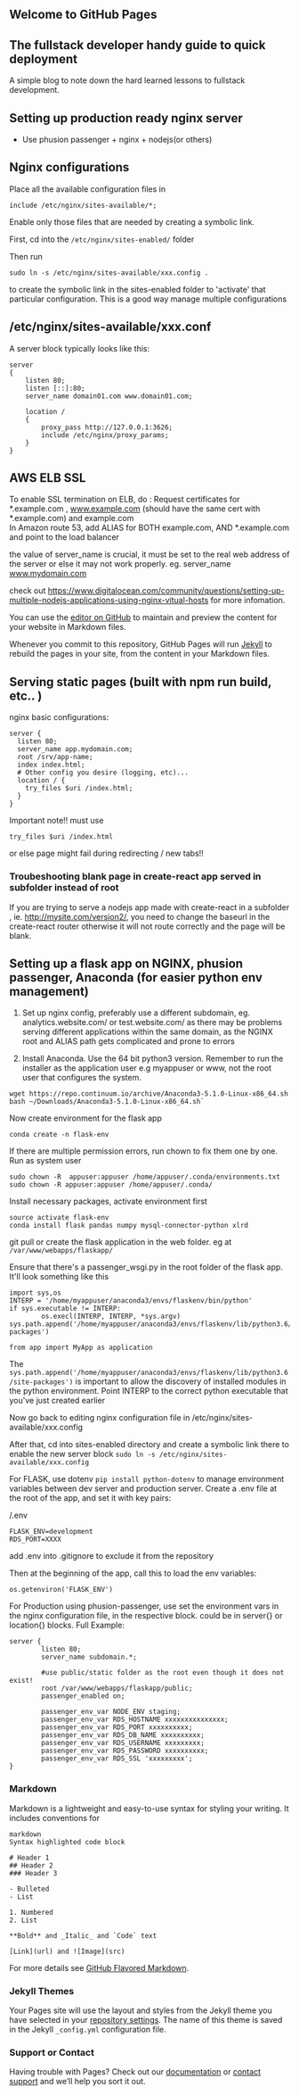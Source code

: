 ## Welcome to GitHub Pages

## The fullstack developer handy guide to quick deployment
A simple blog to note down the hard learned lessons to fullstack development.

## Setting up production ready nginx server
- Use phusion passenger + nginx + nodejs(or others)

## Nginx configurations

Place all the available configuration files in 
```
include /etc/nginx/sites-available/*;

``` 

Enable only those files that are needed by creating a symbolic link.

First, cd into the ```/etc/nginx/sites-enabled/``` folder

Then run
```
sudo ln -s /etc/nginx/sites-available/xxx.config .
```
to create the symbolic link in the sites-enabled folder to 'activate' that particular configuration. This is a good way manage multiple configurations 



## /etc/nginx/sites-available/xxx.conf
A server block typically looks like this:
```
server
{
    listen 80;
    listen [::]:80;
    server_name domain01.com www.domain01.com;

    location /
    {
        proxy_pass http://127.0.0.1:3626;
        include /etc/nginx/proxy_params;
    }
}

```

## AWS ELB SSL
To enable SSL termination on ELB, do :
Request certificates for *.example.com , www.example.com (should have the same cert with *.example.com) and example.com   
In Amazon route 53, add ALIAS for BOTH example.com, AND *.example.com and point to the load balancer

the value of server_name is crucial, it must be set to the real web address of the server or else it may not work properly.
eg. server_name www.mydomain.com

check out https://www.digitalocean.com/community/questions/setting-up-multiple-nodejs-applications-using-nginx-vitual-hosts for more infomation.


You can use the [editor on GitHub](https://github.com/kelvinAI/fullstack-blog/edit/master/index.md) to maintain and preview the content for your website in Markdown files.

Whenever you commit to this repository, GitHub Pages will run [Jekyll](https://jekyllrb.com/) to rebuild the pages in your site, from the content in your Markdown files.


## Serving static pages (built with npm run build, etc.. )
nginx basic configurations:
```
server {
  listen 80;
  server_name app.mydomain.com;
  root /srv/app-name;
  index index.html;
  # Other config you desire (logging, etc)...
  location / {
    try_files $uri /index.html;
  }
}

```
Important note!! must use 
```
try_files $uri /index.html
```
or else page might fail during redirecting / new tabs!!


### Troubeshooting blank page in create-react app served in subfolder instead of root 
If you are trying to serve a nodejs app made with create-react in a subfolder , ie. http://mysite.com/version2/, you need to change the baseurl in the create-react router otherwise it will not route correctly and the page will be blank.


## Setting up a flask app on NGINX, phusion passenger, Anaconda (for easier python env management)

1. Set up nginx config, preferably use a different subdomain, eg. analytics.website.com/ or test.website.com/ as there may be
problems serving different applications within the same domain, as the NGINX root and ALIAS path gets complicated and prone
to errors

2. Install Anaconda. Use the 64 bit python3 version. Remember to run the installer as the application user e.g myappuser or www, not the root user that configures the system.
```
wget https://repo.continuum.io/archive/Anaconda3-5.1.0-Linux-x86_64.sh
bash ~/Downloads/Anaconda3-5.1.0-Linux-x86_64.sh`
```
Now create environment for the flask app
```
conda create -n flask-env 
```
If there are multiple permission errors, run chown to fix them one by one. Run as system user
```
sudo chown -R  appuser:appuser /home/appuser/.conda/environments.txt
sudo chown -R appuser:appuser /home/appuser/.conda/

```

Install necessary packages, activate environment first
```
source activate flask-env
conda install flask pandas numpy mysql-connector-python xlrd

```

git pull or create the flask application in the web folder. eg at `/var/www/webapps/flaskapp/`

Ensure that there's a passenger_wsgi.py in the root folder of the flask app. It'll look something like this

```
import sys,os
INTERP = '/home/myappuser/anaconda3/envs/flaskenv/bin/python'
if sys.executable != INTERP:
        os.execl(INTERP, INTERP, *sys.argv)
sys.path.append('/home/myappuser/anaconda3/envs/flaskenv/lib/python3.6/site-packages')

from app import MyApp as application

```

The `sys.path.append('/home/myappuser/anaconda3/envs/flaskenv/lib/python3.6/site-packages')` is important to allow the discovery of 
installed modules in the python environment.
Point INTERP to the  correct python executable that you've just created earlier

Now go back to editing nginx configuration file in /etc/nginx/sites-available/xxx.config

After that, cd into sites-enabled directory and create a symbolic link there to enable the new server block
`sudo ln -s /etc/nginx/sites-available/xxx.config`

For FLASK, use dotenv `pip install python-dotenv` to manage environment variables between dev server and production server.
Create a .env file at the root of the app, and set it with key pairs:

/.env
```
FLASK_ENV=development
RDS_PORT=XXXX
````
add .env into .gitignore to exclude it from the repository

Then at the beginning of the app, call this to load the env variables: 
```
os.getenviron('FLASK_ENV') 

```

For Production using phusion-passenger, use set the environment vars in the nginx configuration file, in the respective block.
could be in server{} or location{} blocks. Full Example:

```
server {
        listen 80;
        server_name subdomain.*;
        
        #use public/static folder as the root even though it does not exist!
        root /var/www/webapps/flaskapp/public;
        passenger_enabled on;

        passenger_env_var NODE_ENV staging;
        passenger_env_var RDS_HOSTNAME xxxxxxxxxxxxxxx;
        passenger_env_var RDS_PORT xxxxxxxxxx;
        passenger_env_var RDS_DB_NAME xxxxxxxxxx;
        passenger_env_var RDS_USERNAME xxxxxxxxx;
        passenger_env_var RDS_PASSWORD xxxxxxxxxx;
        passenger_env_var RDS_SSL 'xxxxxxxxx';
}

```

### Markdown

Markdown is a lightweight and easy-to-use syntax for styling your writing. It includes conventions for

```
markdown
Syntax highlighted code block

# Header 1
## Header 2
### Header 3

- Bulleted
- List

1. Numbered
2. List

**Bold** and _Italic_ and `Code` text

[Link](url) and ![Image](src)
```

For more details see [GitHub Flavored Markdown](https://guides.github.com/features/mastering-markdown/).

### Jekyll Themes

Your Pages site will use the layout and styles from the Jekyll theme you have selected in your [repository settings](https://github.com/kelvinAI/fullstack-blog/settings). The name of this theme is saved in the Jekyll `_config.yml` configuration file.

### Support or Contact

Having trouble with Pages? Check out our [documentation](https://help.github.com/categories/github-pages-basics/) or [contact support](https://github.com/contact) and we’ll help you sort it out.
